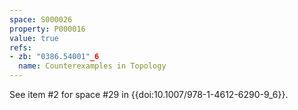 ```yaml
---
space: S000026
property: P000016
value: true
refs:
- zb: "0386.54001"_6
  name: Counterexamples in Topology
---
```


See item #2 for space #29 in {{doi:10.1007/978-1-4612-6290-9_6}}.
